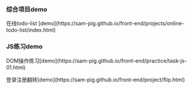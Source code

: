 <h3>综合项目demo</h3>
<p>在线todo-list [demo](https://sam-pig.github.io/front-end/projects/online-todo-list/index.html)<p>

<h3>JS练习demo</h3>
<p>
 DOM操作练习[demo](https://sam-pig.github.io/front-end/practice/task-js-01.html)
</p>
<p>
 登录注册翻转[demo](https://sam-pig.github.io/front-end/project/flip.html)
</p>
